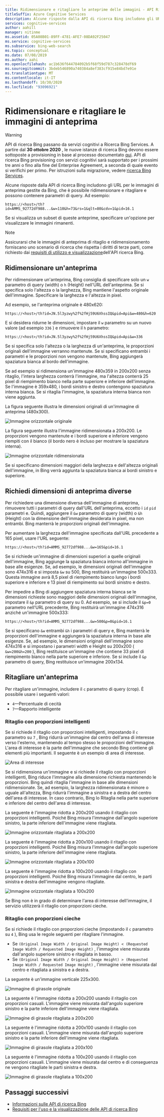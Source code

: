 ```yaml
---
title: Ridimensionare e ritagliare le anteprime delle immagini - API Ricerca Web Bing
titleSuffix: Azure Cognitive Services
description: Alcune risposte dalla API di ricerca Bing includono gli URL per le immagini di anteprima gestite da Bing, che è possibile ridimensionare e ritagliare e possono contenere parametri di query.
services: cognitive-services
author: aahill
manager: nitinme
ms.assetid: 05A08B01-89FF-4781-AFE7-08DA92F25047
ms.service: cognitive-services
ms.subservice: bing-web-search
ms.topic: conceptual
ms.date: 07/08/2019
ms.author: aahi
ms.openlocfilehash: ac1b636f644784092b5f68f59d787c328478df69
ms.sourcegitcommit: 3bdeb546890a740384a8ef383cf915e84bd7e91e
ms.translationtype: MT
ms.contentlocale: it-IT
ms.lasthandoff: 10/30/2020
ms.locfileid: "93096921"
---
```

# <a name="resize-and-crop-thumbnail-images"></a>Ridimensionare e ritagliare le immagini di anteprima

> [!WARNING]
> API di ricerca Bing passano da servizi cognitivi a Ricerca Bing Services. A partire dal **30 ottobre 2020** , le nuove istanze di ricerca Bing devono essere sottoposte a provisioning in base al processo documentato [qui](https://aka.ms/cogsvcs/bingmove).
> API di ricerca Bing provisioning con servizi cognitivi sarà supportato per i prossimi tre anni o fino alla fine del Enterprise Agreement, a seconda di quale evento si verifichi per primo.
> Per istruzioni sulla migrazione, vedere [ricerca Bing Services](https://aka.ms/cogsvcs/bingmigration).

Alcune risposte dalla API di ricerca Bing includono gli URL per le immagini di anteprima gestite da Bing, che è possibile ridimensionare e ritagliare e possono contenere parametri di query. Ad esempio:

`https://<host>/th?id=AMMS_92772df988...&w=110&h=73&rs=1&qlt=80&cdv=1&pid=16.1`

Se si visualizza un subset di queste anteprime, specificare un'opzione per visualizzare le immagini rimanenti.

> [!NOTE]
> Assicurarsi che le immagini di anteprima di ritaglio e ridimensionamento forniscano uno scenario di ricerca che rispetta i diritti di terze parti, come richiesto dai [requisiti di utilizzo e visualizzazione](use-display-requirements.md)dell'API ricerca Bing.

## <a name="resize-a-thumbnail"></a>Ridimensionare un'anteprima 

Per ridimensionare un'anteprima, Bing consiglia di specificare solo un `w` parametro di query (width) o `h` (Height) nell'URL dell'anteprima. Se si specifica solo l'altezza o la larghezza, Bing mantiene l'aspetto originale dell'immagine. Specificare la larghezza e l'altezza in pixel. 

Ad esempio, se l'anteprima originale è 480x620:

`https://<host>/th?id=JN.5l3yzwy%2f%2fHj59U6XhssIQ&pid=Api&w=480&h=620`

E si desidera ridurne le dimensioni, impostare il `w` parametro su un nuovo valore (ad esempio `336` ) e rimuovere il `h`  parametro:

`https://<host>/th?id=JN.5l3yzwy%2f%2fHj59U6XhssIQ&pid=Api&w=336`

Se si specifica solo l'altezza o la larghezza di un'anteprima, le proporzioni originali dell'immagine verranno mantenute. Se si specificano entrambi i parametri e le proporzioni non vengono mantenute, Bing aggiungerà spaziatura bianca al bordo dell'immagine.

Se ad esempio si ridimensiona un'immagine 480x359 in 200x200 senza ritaglio, l'intera larghezza conterrà l'immagine, ma l'altezza conterrà 25 pixel di riempimento bianco nella parte superiore e inferiore dell'immagine. Se l'immagine è 359x480, i bordi sinistro e destro contengono spaziatura interna bianca. Se si ritaglia l'immagine, la spaziatura interna bianca non viene aggiunta.  

La figura seguente illustra le dimensioni originali di un'immagine di anteprima (480x300).  
  
![Immagine orizzontale originale](./media/resize-crop/bing-resize-crop-landscape.png)  
  
La figura seguente illustra l'immagine ridimensionata a 200x200. Le proporzioni vengono mantenute e i bordi superiore e inferiore vengono riempiti con il bianco (il bordo nero è incluso per mostrare la spaziatura interna).  
  
![Immagine orizzontale ridimensionata](./media/resize-crop/bing-resize-crop-landscape-resized.png)  

Se si specificano dimensioni maggiori della larghezza e dell'altezza originali dell'immagine, in Bing verrà aggiunta la spaziatura bianca ai bordi sinistro e superiore.  

## <a name="request-different-thumbnail-sizes"></a>Richiedi dimensioni di anteprima diverse

Per richiedere una dimensione diversa dell'immagine di anteprima, rimuovere tutti i parametri di query dall'URL dell'anteprima, eccetto i `id` `pid` parametri e. Quindi, aggiungere il `&w` parametro di query (width) o `&h` (Height) con la dimensione dell'immagine desiderata in pixel, ma non entrambi. Bing manterrà le proporzioni originali dell'immagine. 

Per aumentare la larghezza dell'immagine specificata dall'URL precedente a 165 pixel, usare l'URL seguente:

`https://<host>/th?id=AMMS_92772df988...&w=165&pid=16.1`

Se si richiede un'immagine di dimensioni superiori a quelle originali dell'immagine, Bing aggiunge la spaziatura bianca intorno all'immagine in base alle esigenze. Se, ad esempio, le dimensioni originali dell'immagine sono 474x316 e si imposta `&w` su 500, Bing restituirà un'immagine 500x333. Questa immagine avrà 8,5 pixel di riempimento bianco lungo i bordi superiore e inferiore e 13 pixel di riempimento sui bordi sinistro e destro.

Per impedire a Bing di aggiungere spaziatura interna bianca se le dimensioni richieste sono maggiori delle dimensioni originali dell'immagine, impostare il `&p` parametro di query su 0. Ad esempio, se si include il `&p=0` parametro nell'URL precedente, Bing restituirà un'immagine 474x316 anziché un'immagine 500x333:

`https://<host>/th?id=AMMS_92772df988...&w=500&p=0&pid=16.1`

Se si specificano `&w` entrambi `&h` i parametri di query e, Bing manterrà le proporzioni dell'immagine e aggiungerà la spaziatura interna in base alle esigenze. Se, ad esempio, le dimensioni originali dell'immagine sono 474x316 e si impostano i parametri width e Height su 200x200 ( `&w=200&h=200` ), Bing restituisce un'immagine che contiene 33 pixel di riempimento bianco nella parte superiore e inferiore. Se si include il `&p` parametro di query, Bing restituisce un'immagine 200x134.

## <a name="crop-a-thumbnail"></a>Ritagliare un'anteprima 

Per ritagliare un'immagine, includere il `c` parametro di query (crop). È possibile usare i seguenti valori:
  
- `4`&mdash;Percentuale di cecità  
- `7`&mdash;Rapporto intelligente  

### <a name="smart-ratio-cropping"></a>Ritaglio con proporzioni intelligenti

Se si richiede il ritaglio con proporzioni intelligenti, impostando il `c` parametro su `7` , Bing ridurrà un'immagine dal centro dell'area di interesse verso l'esterno, mantenendo al tempo stesso le proporzioni dell'immagine. L'area di interesse è la parte dell'immagine che secondo Bing contiene gli elementi più importanti. Il seguente è un esempio di area di interesse.  
  
![Area di interesse](./media/resize-crop/bing-resize-crop-regionofinterest.png)

Se si ridimensiona un'immagine e si richiede il ritaglio con proporzioni intelligenti, Bing riduce l'immagine alla dimensione richiesta mantenendo le proporzioni. Bing quindi ritaglia l'immagine in base alle dimensioni ridimensionate. Se, ad esempio, la larghezza ridimensionata è minore o uguale all'altezza, Bing ridurrà l'immagine a sinistra e a destra del centro dell'area di interesse. In caso contrario, Bing lo Ritaglia nella parte superiore e inferiore del centro dell'area di interesse.  
  
 
La seguente è l'immagine ridotta a 200x200 usando il ritaglio con proporzioni intelligenti. Poiché Bing misura l'immagine dall'angolo superiore sinistro, la parte inferiore dell'immagine viene ritagliata. 
  
![Immagine orizzontale ritagliata a 200x200](./media/resize-crop/bing-resize-crop-landscape200x200c7.png) 
  
La seguente è l'immagine ridotta a 200x100 usando il ritaglio con proporzioni intelligenti. Poiché Bing misura l'immagine dall'angolo superiore sinistro, la parte inferiore dell'immagine viene ritagliata. 
   
![Immagine orizzontale ritagliata a 200x100](./media/resize-crop/bing-resize-crop-landscape200x100c7.png)
  
La seguente è l'immagine ridotta a 100x200 usando il ritaglio con proporzioni intelligenti. Poiché Bing misura l'immagine dal centro, le parti sinistra e destra dell'immagine vengono ritagliate.
  
![Immagine orizzontale ritagliata a 100x200](./media/resize-crop/bing-resize-crop-landscape100x200c7.png) 

Se Bing non è in grado di determinare l'area di interesse dell'immagine, il servizio utilizzerà il ritaglio con proporzioni cieche.  

### <a name="blind-ratio-cropping"></a>Ritaglio con proporzioni cieche

Se si richiede il ritaglio con proporzioni cieche (impostando il `c` parametro su `4` ), Bing usa le regole seguenti per ritagliare l'immagine.  
  
- Se `(Original Image Width / Original Image Height) < (Requested Image Width / Requested Image Height)` , l'immagine viene misurata dall'angolo superiore sinistro e ritagliata in basso.  
- Se `(Original Image Width / Original Image Height) > (Requested Image Width / Requested Image Height)` , l'immagine viene misurata dal centro e ritagliata a sinistra e a destra.  

La seguente è un'immagine verticale 225x300.  
  
![Immagine di girasole originale](./media/resize-crop/bing-resize-crop-sunflower.png)
  
La seguente è l'immagine ridotta a 200x200 usando il ritaglio con proporzioni casuali. L'immagine viene misurata dall'angolo superiore sinistro e la parte inferiore dell'immagine viene ritagliata.  
  
![Immagine di girasole ritagliata a 200x200](./media/resize-crop/bing-resize-crop-sunflower200x200c4.png)
  
La seguente è l'immagine ridotta a 200x100 usando il ritaglio con proporzioni casuali. L'immagine viene misurata dall'angolo superiore sinistro e la parte inferiore dell'immagine viene ritagliata.  
  
![Immagine di girasole ritagliata a 200x100](./media/resize-crop/bing-resize-crop-sunflower200x100c4.png)
  
La seguente è l'immagine ridotta a 100x200 usando il ritaglio con proporzioni casuali. L'immagine viene misurata dal centro e di conseguenza ne vengono ritagliate le parti sinistra e destra.  
  
![Immagine di girasole ritagliata a 100x200](./media/resize-crop/bing-resize-crop-sunflower100x200c4.png)

## <a name="next-steps"></a>Passaggi successivi

* [Informazioni sulle API di ricerca Bing](bing-api-comparison.md)
* [Requisiti per l'uso e la visualizzazione delle API di ricerca Bing](use-display-requirements.md)
